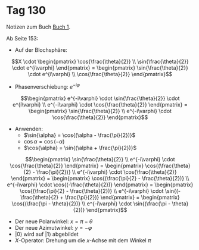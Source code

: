 # Tag 130

Notizen zum Buch [Buch 1](../Buch1.md).

Ab Seite 153:
* Auf der Blochsphäre:
```math
X
\cdot
\begin{pmatrix}
\cos{\frac{\theta}{2}} \\
\sin{\frac{\theta}{2}} \cdot e^{i\varphi}
\end{pmatrix}
=
\begin{pmatrix}
\sin{\frac{\theta}{2}} \cdot e^{i\varphi} \\
\cos{\frac{\theta}{2}}
\end{pmatrix}
```
* Phasenverschiebung: $e^{-i\varphi}$
```math
\begin{pmatrix}
e^{-i\varphi} \cdot \sin{\frac{\theta}{2}} \cdot e^{i\varphi} \\
e^{-i\varphi} \cdot \cos{\frac{\theta}{2}}
\end{pmatrix}
=
\begin{pmatrix}
\sin{\frac{\theta}{2}} \\
e^{-i\varphi} \cdot \cos{\frac{\theta}{2}}
\end{pmatrix}
```
* Anwenden:
  - $\sin{\alpha} = \cos{(\alpha - \frac{\pi}{2})}$
  - $\cos{\alpha} = \cos{(-\alpha)}$
  - $\cos{\alpha} = \sin{(\alpha + \frac{\pi}{2})}$
```math
\begin{pmatrix}
\sin{\frac{\theta}{2}} \\
e^{-i\varphi} \cdot \cos{\frac{\theta}{2}}
\end{pmatrix}
=
\begin{pmatrix}
\cos{(\frac{\theta}{2} - \frac{\pi}{2})} \\
e^{-i\varphi} \cdot \cos{\frac{\theta}{2}}
\end{pmatrix}
=
\begin{pmatrix}
\cos{(\frac{\pi}{2} - \frac{\theta}{2})} \\
e^{-i\varphi} \cdot \cos{(-\frac{\theta}{2})}
\end{pmatrix}
=
\begin{pmatrix}
\cos{(\frac{\pi}{2} - \frac{\theta}{2})} \\
e^{-i\varphi} \cdot \sin{(-\frac{\theta}{2} + \frac{\pi}{2})}
\end{pmatrix}
=
\begin{pmatrix}
\cos{(\frac{\pi - \theta}{2})} \\
e^{-i\varphi} \cdot \sin{(\frac{\pi - \theta}{2})}
\end{pmatrix}
```
* Der neue Polarwinkel: $x = \pi - \theta$
* Der neue Azimutwinkel: $y = -\varphi$
* $|0\rangle$ wird auf $|1\rangle$ abgebildet
* $X$-Operator: Drehung um die $x$-Achse mit dem Winkel $\pi$

